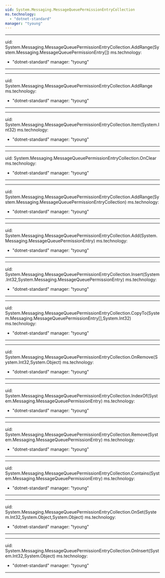 ```yaml
---
uid: System.Messaging.MessageQueuePermissionEntryCollection
ms.technology: 
  - "dotnet-standard"
manager: "tyoung"
---
```


---
uid: System.Messaging.MessageQueuePermissionEntryCollection.AddRange(System.Messaging.MessageQueuePermissionEntry[])
ms.technology: 
  - "dotnet-standard"
manager: "tyoung"
---

---
uid: System.Messaging.MessageQueuePermissionEntryCollection.AddRange
ms.technology: 
  - "dotnet-standard"
manager: "tyoung"
---

---
uid: System.Messaging.MessageQueuePermissionEntryCollection.Item(System.Int32)
ms.technology: 
  - "dotnet-standard"
manager: "tyoung"
---

---
uid: System.Messaging.MessageQueuePermissionEntryCollection.OnClear
ms.technology: 
  - "dotnet-standard"
manager: "tyoung"
---

---
uid: System.Messaging.MessageQueuePermissionEntryCollection.AddRange(System.Messaging.MessageQueuePermissionEntryCollection)
ms.technology: 
  - "dotnet-standard"
manager: "tyoung"
---

---
uid: System.Messaging.MessageQueuePermissionEntryCollection.Add(System.Messaging.MessageQueuePermissionEntry)
ms.technology: 
  - "dotnet-standard"
manager: "tyoung"
---

---
uid: System.Messaging.MessageQueuePermissionEntryCollection.Insert(System.Int32,System.Messaging.MessageQueuePermissionEntry)
ms.technology: 
  - "dotnet-standard"
manager: "tyoung"
---

---
uid: System.Messaging.MessageQueuePermissionEntryCollection.CopyTo(System.Messaging.MessageQueuePermissionEntry[],System.Int32)
ms.technology: 
  - "dotnet-standard"
manager: "tyoung"
---

---
uid: System.Messaging.MessageQueuePermissionEntryCollection.OnRemove(System.Int32,System.Object)
ms.technology: 
  - "dotnet-standard"
manager: "tyoung"
---

---
uid: System.Messaging.MessageQueuePermissionEntryCollection.IndexOf(System.Messaging.MessageQueuePermissionEntry)
ms.technology: 
  - "dotnet-standard"
manager: "tyoung"
---

---
uid: System.Messaging.MessageQueuePermissionEntryCollection.Remove(System.Messaging.MessageQueuePermissionEntry)
ms.technology: 
  - "dotnet-standard"
manager: "tyoung"
---

---
uid: System.Messaging.MessageQueuePermissionEntryCollection.Contains(System.Messaging.MessageQueuePermissionEntry)
ms.technology: 
  - "dotnet-standard"
manager: "tyoung"
---

---
uid: System.Messaging.MessageQueuePermissionEntryCollection.OnSet(System.Int32,System.Object,System.Object)
ms.technology: 
  - "dotnet-standard"
manager: "tyoung"
---

---
uid: System.Messaging.MessageQueuePermissionEntryCollection.OnInsert(System.Int32,System.Object)
ms.technology: 
  - "dotnet-standard"
manager: "tyoung"
---

